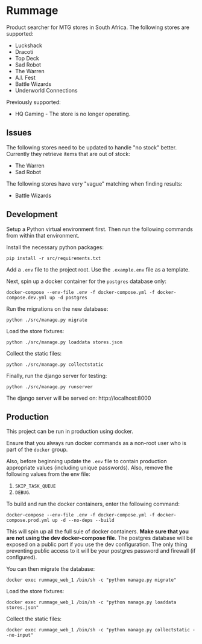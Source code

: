 # Rummage

Product searcher for MTG stores in South Africa. The following stores are supported:

- Luckshack
- Dracoti
- Top Deck
- Sad Robot
- The Warren
- A.I. Fest
- Battle Wizards
- Underworld Connections

Previously supported:

- HQ Gaming - The store is no longer operating.


## Issues

The following stores need to be updated to handle "no stock" better. Currently they retrieve items that are out of stock:

- The Warren
- Sad Robot

The following stores have very "vague" matching when finding results:

- Battle Wizards


## Development

Setup a Python virtual environment first. Then run the following commands from within that environment.

Install the necessary python packages:

```shell
pip install -r src/requirements.txt
```

Add a `.env` file to the project root. Use the `.example.env` file as a template.

Next, spin up a docker container for the `postgres` database only:

```shell
docker-compose --env-file .env -f docker-compose.yml -f docker-compose.dev.yml up -d postgres
```

Run the migrations on the new database:

```shell
python ./src/manage.py migrate
```

Load the store fixtures:

```shell
python ./src/manage.py loaddata stores.json
```

Collect the static files:

```shell
python ./src/manage.py collectstatic
```

Finally, run the django server for testing:

```shell
python ./src/manage.py runserver
```

The django server will be served on: http://localhost:8000


## Production

This project can be run in production using docker.

Ensure that you always run docker commands as a non-root user who is part of the `docker` group.

Also, before beginning update the `.env` file to contain production appropriate values (including unique passwords). Also, remove the following values from the env file:

1. `SKIP_TASK_QUEUE`
2. `DEBUG`.

To build and run the docker containers, enter the following command:

```shell
docker-compose --env-file .env -f docker-compose.yml -f docker-compose.prod.yml up -d --no-deps --build
```

This will spin up all the full suie of docker containers. **Make sure that you are not using the dev docker-compose file**. The postgres database will be exposed on a public port if you use the dev configuration. The only thing preventing public access to it will be your postgres password and firewall (if configured).

You can then migrate the database:

```shell
docker exec rummage_web_1 /bin/sh -c "python manage.py migrate"
```

Load the store fixtures:

```shell
docker exec rummage_web_1 /bin/sh -c "python manage.py loaddata stores.json"
```

Collect the static files:

```shell
docker exec rummage_web_1 /bin/sh -c "python manage.py collectstatic --no-input"
```
